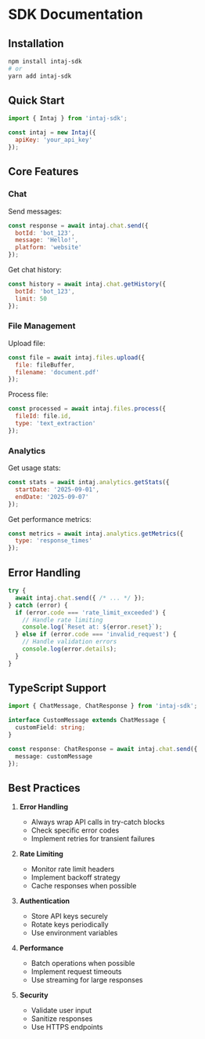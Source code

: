 # SDK Documentation

## Installation

```bash
npm install intaj-sdk
# or
yarn add intaj-sdk
```

## Quick Start

```javascript
import { Intaj } from 'intaj-sdk';

const intaj = new Intaj({
  apiKey: 'your_api_key'
});
```

## Core Features

### Chat

Send messages:

```javascript
const response = await intaj.chat.send({
  botId: 'bot_123',
  message: 'Hello!',
  platform: 'website'
});
```

Get chat history:

```javascript
const history = await intaj.chat.getHistory({
  botId: 'bot_123',
  limit: 50
});
```

### File Management

Upload file:

```javascript
const file = await intaj.files.upload({
  file: fileBuffer,
  filename: 'document.pdf'
});
```

Process file:

```javascript
const processed = await intaj.files.process({
  fileId: file.id,
  type: 'text_extraction'
});
```

### Analytics

Get usage stats:

```javascript
const stats = await intaj.analytics.getStats({
  startDate: '2025-09-01',
  endDate: '2025-09-07'
});
```

Get performance metrics:

```javascript
const metrics = await intaj.analytics.getMetrics({
  type: 'response_times'
});
```

## Error Handling

```javascript
try {
  await intaj.chat.send({ /* ... */ });
} catch (error) {
  if (error.code === 'rate_limit_exceeded') {
    // Handle rate limiting
    console.log(`Reset at: ${error.reset}`);
  } else if (error.code === 'invalid_request') {
    // Handle validation errors
    console.log(error.details);
  }
}
```

## TypeScript Support

```typescript
import { ChatMessage, ChatResponse } from 'intaj-sdk';

interface CustomMessage extends ChatMessage {
  customField: string;
}

const response: ChatResponse = await intaj.chat.send({
  message: customMessage
});
```

## Best Practices

1. **Error Handling**
   - Always wrap API calls in try-catch blocks
   - Check specific error codes
   - Implement retries for transient failures

2. **Rate Limiting**
   - Monitor rate limit headers
   - Implement backoff strategy
   - Cache responses when possible

3. **Authentication**
   - Store API keys securely
   - Rotate keys periodically
   - Use environment variables

4. **Performance**
   - Batch operations when possible
   - Implement request timeouts
   - Use streaming for large responses

5. **Security**
   - Validate user input
   - Sanitize responses
   - Use HTTPS endpoints
